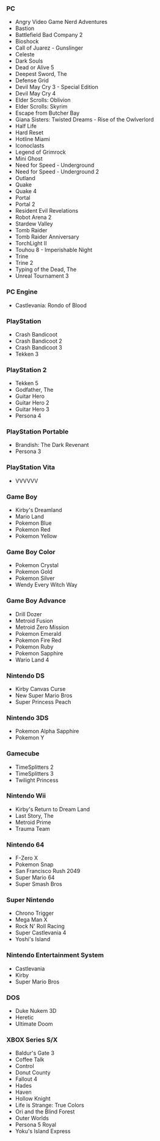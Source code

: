 ### PC

- Angry Video Game Nerd Adventures
- Bastion
- Battlefield Bad Company 2
- Bioshock
- Call of Juarez - Gunslinger
- Celeste
- Dark Souls
- Dead or Alive 5
- Deepest Sword, The
- Defense Grid
- Devil May Cry 3 - Special Edition
- Devil May Cry 4
- Elder Scrolls: Oblivion
- Elder Scrolls: Skyrim
- Escape from Butcher Bay
- Giana Sisters: Twisted Dreams - Rise of the Owlverlord
- Half Life
- Hard Reset
- Hotline Miami
- Iconoclasts
- Legend of Grimrock
- Mini Ghost
- Need for Speed - Underground
- Need for Speed - Underground 2
- Outland
- Quake
- Quake 4
- Portal
- Portal 2
- Resident Evil Revelations
- Robot Arena 2
- Stardew Valley
- Tomb Raider
- Tomb Raider Anniversary
- TorchLight II
- Touhou 8 - Imperishable Night
- Trine
- Trine 2
- Typing of the Dead, The
- Unreal Tournament 3

### PC Engine

- Castlevania: Rondo of Blood

### PlayStation

- Crash Bandicoot
- Crash Bandicoot 2
- Crash Bandicoot 3
- Tekken 3

### PlayStation 2

- Tekken 5
- Godfather, The
- Guitar Hero
- Guitar Hero 2
- Guitar Hero 3
- Persona 4

### PlayStation Portable

- Brandish: The Dark Revenant
- Persona 3

### PlayStation Vita

- VVVVVV

### Game Boy

- Kirby's Dreamland
- Mario Land
- Pokemon Blue
- Pokemon Red
- Pokemon Yellow

### Game Boy Color

- Pokemon Crystal
- Pokemon Gold
- Pokemon Silver
- Wendy Every Witch Way

### Game Boy Advance

- Drill Dozer
- Metroid Fusion
- Metroid Zero Mission
- Pokemon Emerald
- Pokemon Fire Red
- Pokemon Ruby
- Pokemon Sapphire
- Wario Land 4

### Nintendo DS

- Kirby Canvas Curse
- New Super Mario Bros
- Super Princess Peach

### Nintendo 3DS

- Pokemon Alpha Sapphire
- Pokemon Y

### Gamecube

- TimeSplitters 2
- TimeSplitters 3
- Twilight Princess

### Nintendo Wii

- Kirby's Return to Dream Land
- Last Story, The
- Metroid Prime
- Trauma Team

### Nintendo 64

- F-Zero X
- Pokemon Snap
- San Francisco Rush 2049
- Super Mario 64
- Super Smash Bros

### Super Nintendo

- Chrono Trigger
- Mega Man X
- Rock N' Roll Racing
- Super Castlevania 4
- Yoshi's Island

### Nintendo Entertainment System

- Castlevania
- Kirby
- Super Mario Bros

### DOS

- Duke Nukem 3D
- Heretic
- Ultimate Doom

### XBOX Series S/X

- Baldur's Gate 3
- Coffee Talk
- Control
- Donut County
- Fallout 4
- Hades
- Haven
- Hollow Knight
- Life is Strange: True Colors
- Ori and the Blind Forest
- Outer Worlds
- Persona 5 Royal
- Yoku's Island Express
